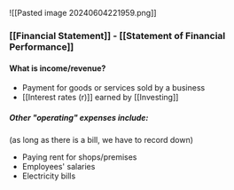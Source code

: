 ![[Pasted image 20240604221959.png]]
### [[Financial Statement]] - [[Statement of Financial Performance]]
#### What is income/revenue?
- Payment for goods or services sold by a business
- [[Interest rates (r)]] earned by [[Investing]]
##### Other "operating" expenses include:
(as long as there is a bill, we have to record down)
- Paying rent for shops/premises
- Employees' salaries
- Electricity bills